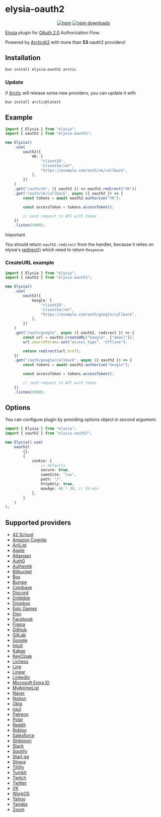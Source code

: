 # elysia-oauth2

<div align="center">

[![npm](https://img.shields.io/npm/v/elysia-oauth2?logo=npm&style=flat&labelColor=000&color=3b82f6)](https://www.npmjs.org/package/elysia-oauth2)
[![npm downloads](https://img.shields.io/npm/dw/elysia-oauth2?logo=npm&style=flat&labelColor=000&color=3b82f6)](https://www.npmjs.org/package/elysia-oauth2)

<!-- [![JSR](https://jsr.io/badges/elysia-oauth2)](https://jsr.io/elysia-oauth2)
[![JSR Score](https://jsr.io/badges/elysia-oauth2/score)](https://jsr.io/elysia-oauth2) -->

</div>

[Elysia](https://elysiajs.com/) plugin for [OAuth 2.0](https://en.wikipedia.org/wiki/OAuth) Authorization Flow.

Powered by [Arctic@2](https://arcticjs.dev/) with more than **53** oauth2 providers!

## Installation

```bash
bun install elysia-oauth2 arctic
```

### Update

if [Arctic](https://arcticjs.dev/) will release some new providers, you can update it with

```bash
bun install arctic@latest
```

## Example

```ts
import { Elysia } from "elysia";
import { oauth2 } from "elysia-oauth2";

new Elysia()
    .use(
        oauth2({
            VK: [
                "clientID",
                "clientSecret",
                "https://example.com/auth/vk/callback",
            ],
        })
    )
    .get("/auth/vk", ({ oauth2 }) => oauth2.redirect("VK"))
    .get("/auth/vk/callback", async ({ oauth2 }) => {
        const tokens = await oauth2.authorize("VK");

        const accessToken = tokens.accessToken();

        // send request to API with token
    })
    .listen(3000);
```

> [!IMPORTANT]
> You should return `oauth2.redirect` from the handler, because it relies on elysia's [redirect()](https://elysiajs.com/essential/handler.html#redirect) which need to return `Response`

### CreateURL example

```ts
import { Elysia } from "elysia";
import { oauth2 } from "elysia-oauth2";

new Elysia()
    .use(
        oauth2({
            Google: [
                "clientID",
                "clientSecret",
                "https://example.com/auth/google/callback",
            ],
        })
    )
    .get("/auth/google", async ({ oauth2, redirect }) => {
        const url = oauth2.createURL("Google", ["email"]);
        url.searchParams.set("access_type", "offline");

        return redirect(url.href);
    })
    .get("/auth/google/callback", async ({ oauth2 }) => {
        const tokens = await oauth2.authorize("Google");

        const accessToken = tokens.accessToken();

        // send request to API with token
    })
    .listen(3000);
```

## Options

You can configure plugin by providing options object in second argument.

```ts
import { Elysia } from "elysia";
import { oauth2 } from "elysia-oauth2";

new Elysia().use(
    oauth2(
        {},
        {
            cookie: {
                // defaults
                secure: true,
                sameSite: "lax",
                path: "/",
                httpOnly: true,
                maxAge: 60 * 30, // 30 min
            },
        }
    )
);
```

## Supported providers

-   [42 School](https://arcticjs.dev/providers/42)
-   [Amazon Cognito](https://arcticjs.dev/providers/amazon-cognito)
-   [AniList](https://arcticjs.dev/providers/anilist)
-   [Apple](https://arcticjs.dev/providers/apple)
-   [Atlassian](https://arcticjs.dev/providers/atlassian)
-   [Auth0](https://arcticjs.dev/providers/auth0)
-   [Authentik](https://arcticjs.dev/providers/authentik)
-   [Bitbucket](https://arcticjs.dev/providers/bitbucket)
-   [Box](https://arcticjs.dev/providers/box)
-   [Bungie](https://arcticjs.dev/providers/bungie)
-   [Coinbase](https://arcticjs.dev/providers/coinbase)
-   [Discord](https://arcticjs.dev/providers/discord)
-   [Dribbble](https://arcticjs.dev/providers/dribbble)
-   [Dropbox](https://arcticjs.dev/providers/dropbox)
-   [Epic Games](https://arcticjs.dev/providers/epicgames)
-   [Etsy](https://arcticjs.dev/providers/etsy)
-   [Facebook](https://arcticjs.dev/providers/facebook)
-   [Figma](https://arcticjs.dev/providers/figma)
-   [GitHub](https://arcticjs.dev/providers/github)
-   [GitLab](https://arcticjs.dev/providers/gitlab)
-   [Google](https://arcticjs.dev/providers/google)
-   [Intuit](https://arcticjs.dev/providers/intuit)
-   [Kakao](https://arcticjs.dev/providers/kakao)
-   [KeyCloak](https://arcticjs.dev/providers/keycloak)
-   [Lichess](https://arcticjs.dev/providers/lichess)
-   [Line](https://arcticjs.dev/providers/line)
-   [Linear](https://arcticjs.dev/providers/linear)
-   [LinkedIn](https://arcticjs.dev/providers/linkedin)
-   [Microsoft Entra ID](https://arcticjs.dev/providers/microsoft-entra-id)
-   [MyAnimeList](https://arcticjs.dev/providers/myanimelist)
-   [Naver](https://arcticjs.dev/providers/naver)
-   [Notion](https://arcticjs.dev/providers/notion)
-   [Okta](https://arcticjs.dev/providers/okta)
-   [osu!](https://arcticjs.dev/providers/osu)
-   [Patreon](https://arcticjs.dev/providers/patreon)
-   [Polar](https://arcticjs.dev/providers/polar)
-   [Reddit](https://arcticjs.dev/providers/reddit)
-   [Roblox](https://arcticjs.dev/providers/roblox)
-   [Salesforce](https://arcticjs.dev/providers/salesforce)
-   [Shikimori](https://arcticjs.dev/providers/shikimori)
-   [Slack](https://arcticjs.dev/providers/slack)
-   [Spotify](https://arcticjs.dev/providers/spotify)
-   [Start.gg](https://arcticjs.dev/providers/startgg)
-   [Strava](https://arcticjs.dev/providers/strava)
-   [Tiltify](https://arcticjs.dev/providers/tiltify)
-   [Tumblr](https://arcticjs.dev/providers/tumblr)
-   [Twitch](https://arcticjs.dev/providers/twitch)
-   [Twitter](https://arcticjs.dev/providers/twitter)
-   [VK](https://arcticjs.dev/providers/vk)
-   [WorkOS](https://arcticjs.dev/providers/workos)
-   [Yahoo](https://arcticjs.dev/providers/yahoo)
-   [Yandex](https://arcticjs.dev/providers/yandex)
-   [Zoom](https://arcticjs.dev/providers/zoom)
